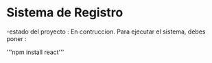 <h1> Sistema de Registro </h1>

-estado del proyecto : En contruccion. 
Para ejecutar el sistema, debes poner :

'''npm install react'''
